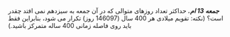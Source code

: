 ***جمعه 13 ام.*** حداکثر تعداد روزهای متوالی که در آن جمعه به سیزدهم نمی افتد چقدر است؟ (نکته: تقویم میلادی هر 400 سال (146097 روز) تکرار می شود، بنابراین فقط باید روی فاصله زمانی 400 ساله متمرکز باشید.)
